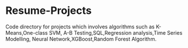 # Resume-Projects
Code directory for projects which involves algorithms such as K-Means,One-class SVM, A-B Testing,SQL,Regression analysis,Time Series Modelling, Neural Network,XGBoost,Random Forest Algorithm.
